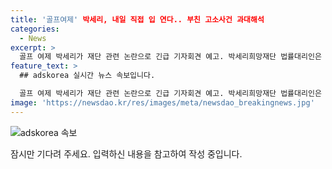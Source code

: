 ```yaml
---
title: '골프여제' 박세리, 내일 직접 입 연다.. 부친 고소사건 과대해석
categories:
  - News
excerpt: >
  골프 여제 박세리가 재단 관련 논란으로 긴급 기자회견 예고. 박세리희망재단 법률대리인은 사문서위조 고소 사건을 과대 해석하고 억측된 기사라고 주장. 박세리가 직접 기자회견에 나설 예정으로, 논란 해명에 나설 예정. 이에 재단은 부친의 행위로 수사기관에 고소한 사실 확인됨.
feature_text: >
  ## adskorea 실시간 뉴스 속보입니다.

  골프 여제 박세리가 재단 관련 논란으로 긴급 기자회견 예고. 박세리희망재단 법률대리인은 사문서위조 고소 사건을 과대 해석하고 억측된 기사라고 주장. 박세리가 직접 기자회견에 나설 예정으로, 논란 해명에 나설 예정. 이에 재단은 부친의 행위로 수사기관에 고소한 사실 확인됨.
image: 'https://newsdao.kr/res/images/meta/newsdao_breakingnews.jpg'
---
```


<p><img src="https://newsdao.kr/res/images/meta/newsdao_breakingnews.jpg" alt="adskorea 속보" /></p>

<p>잠시만 기다려 주세요. 입력하신 내용을 참고하여 작성 중입니다.</p>

